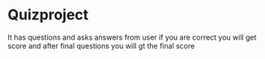 # Quizproject
It has questions and asks answers from user 
if you are correct you will get score and after final questions you will gt the final score
